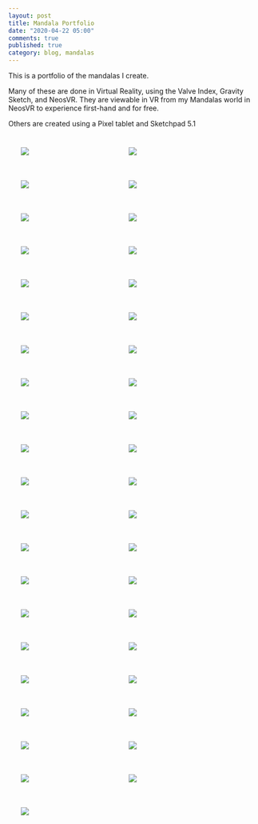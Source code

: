 ```yaml
---
layout: post
title: Mandala Portfolio
date: "2020-04-22 05:00"
comments: true
published: true
category: blog, mandalas
---
```

This is a portfolio of the mandalas I create.

Many of these are done in Virtual Reality, using the Valve Index, Gravity Sketch, and NeosVR. They are viewable in VR from my Mandalas world in NeosVR to experience first-hand and for free.

Others are created using a Pixel tablet and Sketchpad 5.1
<style>
  .pa-carousel-widget a {
    width: 33%;
    display: block;
    float: left;
    margin: 25px;
  }
</style>
<div class="pa-carousel-widget"
  data-link="https://photos.app.goo.gl/keMbqzVmsk4uPp6a9"
  data-title="Mandalas">
  <a href="https://lh3.googleusercontent.com/ToaDKVy1L96ihxDLQMDllnlQqgvf2JNYAzwqN7aSSEoz0Hu9tHPnZObaUQVm_tkc-a0yXMz-t_UYutGXsl2n2O6TkTyZ8QkNim3TQ8qtpFp-Ftk3qGv_r5wLunxxQrZiR4uFVZMgjgw=w1920-h1080"><img class="mandala" src="https://lh3.googleusercontent.com/ToaDKVy1L96ihxDLQMDllnlQqgvf2JNYAzwqN7aSSEoz0Hu9tHPnZObaUQVm_tkc-a0yXMz-t_UYutGXsl2n2O6TkTyZ8QkNim3TQ8qtpFp-Ftk3qGv_r5wLunxxQrZiR4uFVZMgjgw=w405-h270" /></a>
  <a href="https://lh3.googleusercontent.com/rVgzHD7TR-0sFog_vm2fLo8nsxw-eRPlX5Pza_mj5VOidw1xkv5ufjftc8qgQwHqhghdaFYROXqh7n5VlKc9eEbUQId7a4gldl-FG6AGhfyLQa5qRQK_nYxB0ggxVeZDFs_yHQN6BuQ=w1920-h1080"><img class="mandala" src="https://lh3.googleusercontent.com/rVgzHD7TR-0sFog_vm2fLo8nsxw-eRPlX5Pza_mj5VOidw1xkv5ufjftc8qgQwHqhghdaFYROXqh7n5VlKc9eEbUQId7a4gldl-FG6AGhfyLQa5qRQK_nYxB0ggxVeZDFs_yHQN6BuQ=w405-h270" /></a>
  <a href="https://lh3.googleusercontent.com/P1gCTYuQ6FxUSQaEK0-BuxHwd5qaZX-hNsPbxh10A09WQNYiLQH2zgwaBf_mmWTL0akH6oF9dxCTVOfISVh4gIWJjMGRDvbPm68fmyFPyxh2JyBBfvlZ3f2e0GkoTTwTWOQv1rwNZ0Q=w1920-h1080"><img class="mandala" src="https://lh3.googleusercontent.com/P1gCTYuQ6FxUSQaEK0-BuxHwd5qaZX-hNsPbxh10A09WQNYiLQH2zgwaBf_mmWTL0akH6oF9dxCTVOfISVh4gIWJjMGRDvbPm68fmyFPyxh2JyBBfvlZ3f2e0GkoTTwTWOQv1rwNZ0Q=w405-h270" /></a>
  <a href="https://lh3.googleusercontent.com/1LPkCnjmR_ppqkkcl2rbD8dwArW3azqmWi-Iff1sjyMDvpYwj-Zm01WSOoCgfbt7ICOANUXdkqsyzGjG7D8AMlleRMxZkVbdQtQqcK9OERuxx5lgnu_Ik4luvhuAAQb3z_gTt1uc8K0=w1920-h1080"><img class="mandala" src="https://lh3.googleusercontent.com/1LPkCnjmR_ppqkkcl2rbD8dwArW3azqmWi-Iff1sjyMDvpYwj-Zm01WSOoCgfbt7ICOANUXdkqsyzGjG7D8AMlleRMxZkVbdQtQqcK9OERuxx5lgnu_Ik4luvhuAAQb3z_gTt1uc8K0=w405-h270" /></a>
  <a href="https://lh3.googleusercontent.com/77236llCYMl4i1KtwfVbP-Kce316i7O-uH0P7VWVQIZupLzUrnPf62ND5L2N2M1cdohMgqcDUdc_2elSqmgEFUN94ob-ewO67XDp8hk_MztqmVWvUPcFPpI2lP-4IZDJDAy7XcX_AuI=w1920-h1080"><img class="mandala" src="https://lh3.googleusercontent.com/77236llCYMl4i1KtwfVbP-Kce316i7O-uH0P7VWVQIZupLzUrnPf62ND5L2N2M1cdohMgqcDUdc_2elSqmgEFUN94ob-ewO67XDp8hk_MztqmVWvUPcFPpI2lP-4IZDJDAy7XcX_AuI=w405-h270" /></a>
  <a href="https://lh3.googleusercontent.com/U43-z-VbkY8NoY_9BywX662B4Ik4VQKeMCf9zWn9dt4_tv2_mv7A1_ohKJ05IG9nnEWhK71SmUiuusuMMmfrVvdbZ5QSGH9VKIyvpgtwplKl344d60oJXJOMo5HH-JsvvmfV0TQvPTo=w1920-h1080"><img class="mandala" src="https://lh3.googleusercontent.com/U43-z-VbkY8NoY_9BywX662B4Ik4VQKeMCf9zWn9dt4_tv2_mv7A1_ohKJ05IG9nnEWhK71SmUiuusuMMmfrVvdbZ5QSGH9VKIyvpgtwplKl344d60oJXJOMo5HH-JsvvmfV0TQvPTo=w405-h270" /></a>
  <a href="https://lh3.googleusercontent.com/bH4LvmfNSZX6Wh2Zivcw2nJws6_09W_amOHG0E7r5R1oiA8wNWqppYrZ1vaHCMYiJoxOsH18mXqVokNJ7FTTB6nnbeuu_a4yNF_2m4TqPx8VeiBPjVhePeRkbnBMEDcil-9pXJaWFjA=w1920-h1080"><img class="mandala" src="https://lh3.googleusercontent.com/bH4LvmfNSZX6Wh2Zivcw2nJws6_09W_amOHG0E7r5R1oiA8wNWqppYrZ1vaHCMYiJoxOsH18mXqVokNJ7FTTB6nnbeuu_a4yNF_2m4TqPx8VeiBPjVhePeRkbnBMEDcil-9pXJaWFjA=w405-h270" /></a>
  <a href="https://lh3.googleusercontent.com/dNQcaAIBo2wziQkQEY0R2lVGk_Zw0xWCvqidFCcMoyKj-Mx4NUwKfPp01ZKqovroBIUNAzDc3rdMvOOoKn_QFVXftZoyLwegrMnufL-2txCmwe0M3seduvzWqZ2rylpxmRq27vqmamg=w1920-h1080"><img class="mandala" src="https://lh3.googleusercontent.com/dNQcaAIBo2wziQkQEY0R2lVGk_Zw0xWCvqidFCcMoyKj-Mx4NUwKfPp01ZKqovroBIUNAzDc3rdMvOOoKn_QFVXftZoyLwegrMnufL-2txCmwe0M3seduvzWqZ2rylpxmRq27vqmamg=w405-h270" /></a>
  <a href="https://lh3.googleusercontent.com/RSdIRPL7SR9t2NYXMWBdAMTlG6mSKxUV_9qKEVuBgy-bMe3TRz0YES_KCiCSucTPPUo210T9EENnNZtHf1g-G11V1-dzuSZcSIyyiJ3BinZ_asNLPfetoaR1jm01xxTJ5p0Z-AwXd2E=w1920-h1080"><img class="mandala" src="https://lh3.googleusercontent.com/RSdIRPL7SR9t2NYXMWBdAMTlG6mSKxUV_9qKEVuBgy-bMe3TRz0YES_KCiCSucTPPUo210T9EENnNZtHf1g-G11V1-dzuSZcSIyyiJ3BinZ_asNLPfetoaR1jm01xxTJ5p0Z-AwXd2E=w405-h270" /></a>
  <a href="https://lh3.googleusercontent.com/JKpCp3B2Z_Thp_nrNosB7K15DbBdZ54HUOmEMoL3Q-V3gEy6Asiw0P3NXR6mw0lbyWnY3j5iO2aQn6VqPDiQ0NSdZleNGkaovDASqHYnTFbdMdzhsEbGXhSyakJlsPppUnjJFJdNVAY=w1920-h1080"><img class="mandala" src="https://lh3.googleusercontent.com/JKpCp3B2Z_Thp_nrNosB7K15DbBdZ54HUOmEMoL3Q-V3gEy6Asiw0P3NXR6mw0lbyWnY3j5iO2aQn6VqPDiQ0NSdZleNGkaovDASqHYnTFbdMdzhsEbGXhSyakJlsPppUnjJFJdNVAY=w405-h270" /></a>
  <a href="https://lh3.googleusercontent.com/kg9eh5-GfOZPLu9EJu_3jTNbz9iwTROACxUiD9qDZVHlx0DjC2_6CqTEsq52xGrPsyHt-UfbOmXaqklGxsskHoLmemzcAObpFfzpcgu18jbYexOSGUKp91eQ0Pk-nQFJ2Z6f5jWOKwQ=w1920-h1080"><img class="mandala" src="https://lh3.googleusercontent.com/kg9eh5-GfOZPLu9EJu_3jTNbz9iwTROACxUiD9qDZVHlx0DjC2_6CqTEsq52xGrPsyHt-UfbOmXaqklGxsskHoLmemzcAObpFfzpcgu18jbYexOSGUKp91eQ0Pk-nQFJ2Z6f5jWOKwQ=w405-h270" /></a>
  <a href="https://lh3.googleusercontent.com/8Y8mhegwWcrCdPoSYQ1rAG93ZjWL8etGrZAY7jbjVThdQ6U6COITe8g9xzMG0Hi3LSORg4u_IRLwKCJ-qd4zEkR63BGl2eQU4GmYvgRjeq2vWAw7dUHqz0l9u67_jRydBz_6vr6N6S0=w1920-h1080"><img class="mandala" src="https://lh3.googleusercontent.com/8Y8mhegwWcrCdPoSYQ1rAG93ZjWL8etGrZAY7jbjVThdQ6U6COITe8g9xzMG0Hi3LSORg4u_IRLwKCJ-qd4zEkR63BGl2eQU4GmYvgRjeq2vWAw7dUHqz0l9u67_jRydBz_6vr6N6S0=w405-h270" /></a>
  <a href="https://lh3.googleusercontent.com/v_nqtPZRVOPFidA4H6Ruvvh0K6BzfRT5phJsuLrcmqC1ly7pVJhm9Xkxlt-GmYDZvhrLCUlpO_eBflSdejxDZFtesh0y-aGwnYAPFS8BMewMZtPlW7ZuDhSEOxd0jO6YHgum3aAtx5A=w1920-h1080"><img class="mandala" src="https://lh3.googleusercontent.com/v_nqtPZRVOPFidA4H6Ruvvh0K6BzfRT5phJsuLrcmqC1ly7pVJhm9Xkxlt-GmYDZvhrLCUlpO_eBflSdejxDZFtesh0y-aGwnYAPFS8BMewMZtPlW7ZuDhSEOxd0jO6YHgum3aAtx5A=w405-h270" /></a>
  <a href="https://lh3.googleusercontent.com/FKl8C0Gcb5eOE2wGmlhKkTDgQGY9-gkZVqqZPKL733JG2fsxA-27nTNfz_eY4lP5cBjdpWt22Rg4y9tZKTAc_9hNPBrjOMCik9lWnTyP1cboP7Qlvu8K7F09lbI1iQ72RyiCyj3hWIQ=w1920-h1080"><img class="mandala" src="https://lh3.googleusercontent.com/FKl8C0Gcb5eOE2wGmlhKkTDgQGY9-gkZVqqZPKL733JG2fsxA-27nTNfz_eY4lP5cBjdpWt22Rg4y9tZKTAc_9hNPBrjOMCik9lWnTyP1cboP7Qlvu8K7F09lbI1iQ72RyiCyj3hWIQ=w405-h270" /></a>
  <a href="https://lh3.googleusercontent.com/TWWvP_PdBUSiW4mpiPxEqgLuKsSwZYDqTNHHd9SjItxo6CKvVnm1iWoy5wlvPlJPcTn6JD1FGM4PJHVbhqqdKCtk-9lA2rarQu9U89p4lcnqWV3r1oqvpW-qJKbG8HeYOp1-iLyNFKw=w1920-h1080"><img class="mandala" src="https://lh3.googleusercontent.com/TWWvP_PdBUSiW4mpiPxEqgLuKsSwZYDqTNHHd9SjItxo6CKvVnm1iWoy5wlvPlJPcTn6JD1FGM4PJHVbhqqdKCtk-9lA2rarQu9U89p4lcnqWV3r1oqvpW-qJKbG8HeYOp1-iLyNFKw=w405-h270" /></a>
  <a href="https://lh3.googleusercontent.com/teG9rU55YrPCMTZldq64hPRdYzDKElt6oVAVlJy6G5XTaCC87rQ7G2Nq47cnU9xTYi5sxyWpU1Vmdu_NwYvJrf29j6jJkI1evxx1gwTenumnP9wanAtQYQ2n1COtA51aCExg8V79Ox0=w1920-h1080"><img class="mandala" src="https://lh3.googleusercontent.com/teG9rU55YrPCMTZldq64hPRdYzDKElt6oVAVlJy6G5XTaCC87rQ7G2Nq47cnU9xTYi5sxyWpU1Vmdu_NwYvJrf29j6jJkI1evxx1gwTenumnP9wanAtQYQ2n1COtA51aCExg8V79Ox0=w405-h270" /></a>
  <a href="https://lh3.googleusercontent.com/u5UlYHzbugFnVW0mgUtHy39qHzu9xfLPPPGRSKzNFB__wwaVBf1hWpbB-UT1fMEOgKKHIVH2Eu6miFxTopA1N6oIldZzEv-L089u2_thYgzT3BQq3spqqrPGWVS9Rbd-Gd6ooe-OfjM=w1920-h1080"><img class="mandala" src="https://lh3.googleusercontent.com/u5UlYHzbugFnVW0mgUtHy39qHzu9xfLPPPGRSKzNFB__wwaVBf1hWpbB-UT1fMEOgKKHIVH2Eu6miFxTopA1N6oIldZzEv-L089u2_thYgzT3BQq3spqqrPGWVS9Rbd-Gd6ooe-OfjM=w405-h270" /></a>
  <a href="https://lh3.googleusercontent.com/HTKUDlzVI6zCAv_9HkYt3a4JGTRxURttXx09hsESi_QfDDUNOIPR2ng1iJXIhV3w6uyJCM0TV2EGJMgj3eTWnqTJHB2iU9oUd3PWC1Nid-2EYsNsV1Wetvndezh7gX1v2qLU4sI7h_w=w1920-h1080"><img class="mandala" src="https://lh3.googleusercontent.com/HTKUDlzVI6zCAv_9HkYt3a4JGTRxURttXx09hsESi_QfDDUNOIPR2ng1iJXIhV3w6uyJCM0TV2EGJMgj3eTWnqTJHB2iU9oUd3PWC1Nid-2EYsNsV1Wetvndezh7gX1v2qLU4sI7h_w=w405-h270" /></a>
  <a href="https://lh3.googleusercontent.com/GfXDz2oFri9Fs-nXaZQzQ7U5NvBBrDpN0RsyIF6L0xmNdhVgdoXk8_8Ns4TvzTDJiK9Ney-fSdhsXfeFCazWZCxx7Nvr-T6EjWGtg7TjRSTWD3yqa0f7iGhgspEnyd2phFqBPUgBHUQ=w1920-h1080"><img class="mandala" src="https://lh3.googleusercontent.com/GfXDz2oFri9Fs-nXaZQzQ7U5NvBBrDpN0RsyIF6L0xmNdhVgdoXk8_8Ns4TvzTDJiK9Ney-fSdhsXfeFCazWZCxx7Nvr-T6EjWGtg7TjRSTWD3yqa0f7iGhgspEnyd2phFqBPUgBHUQ=w405-h270" /></a>
  <a href="https://lh3.googleusercontent.com/BKVrEmbeDfqnaO6Rby9mdsfZMrh-plwjxit6ehksy8kvnO4pZvjfR2T1DbDwzarEDR6NjyZhX4QizZpYGtTGqnXCdRvu7eOstn8Z48IGj-HLTd1z-EHmOs3HHq2kWdJqdFLmcoZXf7A=w1920-h1080"><img class="mandala" src="https://lh3.googleusercontent.com/BKVrEmbeDfqnaO6Rby9mdsfZMrh-plwjxit6ehksy8kvnO4pZvjfR2T1DbDwzarEDR6NjyZhX4QizZpYGtTGqnXCdRvu7eOstn8Z48IGj-HLTd1z-EHmOs3HHq2kWdJqdFLmcoZXf7A=w405-h270" /></a>
  <a href="https://lh3.googleusercontent.com/NUIv-R2swwmFPcMFAkkNh9sT0Jloue3fVPJnfHmwzu7VxSZBYviNdAzGikeKEM39baFtBhEtEtZ_lP0pf2IGt39_A62drij5ZoWGgTZsOEKGQ1iWye0AC_SWoLv5W2IdvqyNF33K-HM=w1920-h1080"><img class="mandala" src="https://lh3.googleusercontent.com/NUIv-R2swwmFPcMFAkkNh9sT0Jloue3fVPJnfHmwzu7VxSZBYviNdAzGikeKEM39baFtBhEtEtZ_lP0pf2IGt39_A62drij5ZoWGgTZsOEKGQ1iWye0AC_SWoLv5W2IdvqyNF33K-HM=w405-h270" /></a>
  <a href="https://lh3.googleusercontent.com/2P6km6bNPRUZmI3gbqnQw9DGEQOyUnhT0SBnPVpVmy9p0kF25WD1RX_ZosN3sO5ri8mGw84ZkEbIji1bZRVnBRbi-uAx-_S1f9IG8XTQU0j2nWbTwy8Fv7_wEXx9vffID31aDCB5uZM=w1920-h1080"><img class="mandala" src="https://lh3.googleusercontent.com/2P6km6bNPRUZmI3gbqnQw9DGEQOyUnhT0SBnPVpVmy9p0kF25WD1RX_ZosN3sO5ri8mGw84ZkEbIji1bZRVnBRbi-uAx-_S1f9IG8XTQU0j2nWbTwy8Fv7_wEXx9vffID31aDCB5uZM=w405-h270" /></a>
  <a href="https://lh3.googleusercontent.com/FbuwHIjz4JcCRpEcpSjXYQNVxYJ8lqxZ2_B6zg2N12gdMFbxVlNt3Y1pJfhdl1SjvK7AdjCkYnVHp-uoYFGs6RZ9we6KYQmSR2CsSkfF-8tIAxAsq7wa7JY4WSA_Et9-HqHSAJextVQ=w1920-h1080"><img class="mandala" src="https://lh3.googleusercontent.com/FbuwHIjz4JcCRpEcpSjXYQNVxYJ8lqxZ2_B6zg2N12gdMFbxVlNt3Y1pJfhdl1SjvK7AdjCkYnVHp-uoYFGs6RZ9we6KYQmSR2CsSkfF-8tIAxAsq7wa7JY4WSA_Et9-HqHSAJextVQ=w405-h270" /></a>
  <a href="https://lh3.googleusercontent.com/Y7NUJA4JPASRbMZma_vAqvNNJ5p-4kS7vYlVzl5HKD7BeFzhwSooQdRpD0CkyZJ9jwnJllYnSHJJQcMUWyDE9uLwLEp50bRB5NGhJ5YRYiiODIdtcrLgIijRH5P2Ove82hRIJm8DMYU=w1920-h1080"><img class="mandala" src="https://lh3.googleusercontent.com/Y7NUJA4JPASRbMZma_vAqvNNJ5p-4kS7vYlVzl5HKD7BeFzhwSooQdRpD0CkyZJ9jwnJllYnSHJJQcMUWyDE9uLwLEp50bRB5NGhJ5YRYiiODIdtcrLgIijRH5P2Ove82hRIJm8DMYU=w405-h270" /></a>
  <a href="https://lh3.googleusercontent.com/yQuf9YbfwFr6zFJt-n8MwyqlsyHKzxLPCt8CSZ7cCX4bpxhDipeHnHTjCJzVCw4adQT_7PztqsYBNf9_ywkwxu2ztOYYqiZIJLN7GmXb9swM8IykdD_r-nxYZni-y5Tm8z7WruZ0ado=w1920-h1080"><img class="mandala" src="https://lh3.googleusercontent.com/yQuf9YbfwFr6zFJt-n8MwyqlsyHKzxLPCt8CSZ7cCX4bpxhDipeHnHTjCJzVCw4adQT_7PztqsYBNf9_ywkwxu2ztOYYqiZIJLN7GmXb9swM8IykdD_r-nxYZni-y5Tm8z7WruZ0ado=w405-h270" /></a>
  <a href="https://lh3.googleusercontent.com/lKRqaF_d-w6WWzYtgn7Opvsa1uearUSCn_DLG8r940p_KoOUEoEX9xkChaWU6MjInJDplLT40SVvPjsZRsGm4rHWY5utKtWMagYpWKioaQG1DCyeRTURvCKA1Poil7lQaOm3Ild7qqk=w1920-h1080"><img class="mandala" src="https://lh3.googleusercontent.com/lKRqaF_d-w6WWzYtgn7Opvsa1uearUSCn_DLG8r940p_KoOUEoEX9xkChaWU6MjInJDplLT40SVvPjsZRsGm4rHWY5utKtWMagYpWKioaQG1DCyeRTURvCKA1Poil7lQaOm3Ild7qqk=w405-h270" /></a>
  <a href="https://lh3.googleusercontent.com/bdr8nM2ug-NUdIw3TsskRsc74jg5jNcmPz_iViAuuMoRq24eeiYN3kuhkplvRNfhIXJf51St4QsiwM41LcTrJLr99kB3YNPacpKQ2hSdt8dnjF6CLWSAq3DhZ9spAf8_FXmooLAsOKs=w1920-h1080"><img class="mandala" src="https://lh3.googleusercontent.com/bdr8nM2ug-NUdIw3TsskRsc74jg5jNcmPz_iViAuuMoRq24eeiYN3kuhkplvRNfhIXJf51St4QsiwM41LcTrJLr99kB3YNPacpKQ2hSdt8dnjF6CLWSAq3DhZ9spAf8_FXmooLAsOKs=w405-h270" /></a>
  <a href="https://lh3.googleusercontent.com/IPRyiYjidmFH1Qab9aEx2xkobr031zp9yXRGOJCN9sfygnrBbd9wi9_nmlu_7ITlrxiuoGmJA-ubh7nIXO8Y_Ldk-Jh2GJk2c8rWWMVonbB9VPtPHZ0OQFcOEpAB4mD6zG4p5Hfx6pE=w1920-h1080"><img class="mandala" src="https://lh3.googleusercontent.com/IPRyiYjidmFH1Qab9aEx2xkobr031zp9yXRGOJCN9sfygnrBbd9wi9_nmlu_7ITlrxiuoGmJA-ubh7nIXO8Y_Ldk-Jh2GJk2c8rWWMVonbB9VPtPHZ0OQFcOEpAB4mD6zG4p5Hfx6pE=w405-h270" /></a>
  <a href="https://lh3.googleusercontent.com/EVlZm6CL6LJWw1Dz0N-9gPwdO_5d60wT9uqX9JGtJrEh18fq4gjmyo4KiT7R9GlNzXrsx58EDoRjXni3UYY4_amsjzFTwIvUPlSAdKiqLkFuyEl_zcgoeU2hPzEEE0Vo9DFjdLQOqoE=w1920-h1080"><img class="mandala" src="https://lh3.googleusercontent.com/EVlZm6CL6LJWw1Dz0N-9gPwdO_5d60wT9uqX9JGtJrEh18fq4gjmyo4KiT7R9GlNzXrsx58EDoRjXni3UYY4_amsjzFTwIvUPlSAdKiqLkFuyEl_zcgoeU2hPzEEE0Vo9DFjdLQOqoE=w405-h270" /></a>
  <a href="https://lh3.googleusercontent.com/lcj00vLKtMy5hHlrPFFYCMp1KYxGXVpwVbwFCfx2ouS4ASUC0Q8v3K_5w7X3yKSOhPd_bH0qnN816kVAKpMkeReALS00mRhBIJbPcPhWRQkKnDcv7SphqQ4NEZEo_GS-YJ9sGL-Sk7E=w1920-h1080"><img class="mandala" src="https://lh3.googleusercontent.com/lcj00vLKtMy5hHlrPFFYCMp1KYxGXVpwVbwFCfx2ouS4ASUC0Q8v3K_5w7X3yKSOhPd_bH0qnN816kVAKpMkeReALS00mRhBIJbPcPhWRQkKnDcv7SphqQ4NEZEo_GS-YJ9sGL-Sk7E=w405-h270" /></a>
  <a href="https://lh3.googleusercontent.com/_7fjsn3Eeub3uqb7AT4RNfy1sQ-PfSLTemwWX-pAO-o9STg4A0XSp6CcUwXaJyiTFeF23gB8ORgB6Voa8E5edqG727HarXdNwZ7EZvXS4CWUOW8xZ3GFbEaBKdN7UhkVqn7sJmVMg-0=w1920-h1080"><img class="mandala" src="https://lh3.googleusercontent.com/_7fjsn3Eeub3uqb7AT4RNfy1sQ-PfSLTemwWX-pAO-o9STg4A0XSp6CcUwXaJyiTFeF23gB8ORgB6Voa8E5edqG727HarXdNwZ7EZvXS4CWUOW8xZ3GFbEaBKdN7UhkVqn7sJmVMg-0=w405-h270" /></a>
  <a href="https://lh3.googleusercontent.com/1ENLh7Y_2qy5uSOxMXrxT-9irSrKF9vWw5dE_zeS65zpxM1f8tDyJ8o_EmUw53q8cQjV0U6Ta6V27Cq3w997Kg_lMirOFsU3siYlohoh-ZdpbWB_PkGfnaI7WbR2QNQNkmdLKltUw1M=w1920-h1080"><img class="mandala" src="https://lh3.googleusercontent.com/1ENLh7Y_2qy5uSOxMXrxT-9irSrKF9vWw5dE_zeS65zpxM1f8tDyJ8o_EmUw53q8cQjV0U6Ta6V27Cq3w997Kg_lMirOFsU3siYlohoh-ZdpbWB_PkGfnaI7WbR2QNQNkmdLKltUw1M=w405-h270" /></a>
  <a href="https://lh3.googleusercontent.com/kRny3M4-aPp-hG35jruUNh_4upYCUzROmGunD_Asgse1KKN-W5ErRnSrH0B0gV25PfUHs7xKZys8XdgMsGzeHQyyyuyar68Eb-rNOMg8hvVqpo6zpOXexbUq2WnMFeVmB9VO6N4HfBA=w1920-h1080"><img class="mandala" src="https://lh3.googleusercontent.com/kRny3M4-aPp-hG35jruUNh_4upYCUzROmGunD_Asgse1KKN-W5ErRnSrH0B0gV25PfUHs7xKZys8XdgMsGzeHQyyyuyar68Eb-rNOMg8hvVqpo6zpOXexbUq2WnMFeVmB9VO6N4HfBA=w405-h270" /></a>
  <a href="https://lh3.googleusercontent.com/6VmDF78irVrLxDfWO3Pej3e4V-XiUKOWujooa-wuiq-NinNh4ZGav8iDHHiK0btTWMVCuybXSPQ93et7anydnWReeyUydH0Ycc7UOjFvZB1pUT_jboFcfeDa0LxB-EodbvP7P4o6jzA=w1920-h1080"><img class="mandala" src="https://lh3.googleusercontent.com/6VmDF78irVrLxDfWO3Pej3e4V-XiUKOWujooa-wuiq-NinNh4ZGav8iDHHiK0btTWMVCuybXSPQ93et7anydnWReeyUydH0Ycc7UOjFvZB1pUT_jboFcfeDa0LxB-EodbvP7P4o6jzA=w405-h270" /></a>
  <a href="https://lh3.googleusercontent.com/zLs30YLD_FOEzjSwmBDIAPi_CS7VnAEUO18sDT9MSlRuqvYC0yGlRh7lxqdZUt-VUO6Klm_RXs3ADP8ExRX7AB-Y1nlCWde2n_GjlY_HzIEoXMxnRmTnFYa5-zd00Aj1adQq_wEGuxU=w1920-h1080"><img class="mandala" src="https://lh3.googleusercontent.com/zLs30YLD_FOEzjSwmBDIAPi_CS7VnAEUO18sDT9MSlRuqvYC0yGlRh7lxqdZUt-VUO6Klm_RXs3ADP8ExRX7AB-Y1nlCWde2n_GjlY_HzIEoXMxnRmTnFYa5-zd00Aj1adQq_wEGuxU=w405-h270" /></a>
  <a href="https://lh3.googleusercontent.com/4BnOzYqe9brKSPFRegkiFMZ0x5g_iXSIs4An8uYf-wfeQpdg0PR67elSCoVBPEI_R-sKEgWBf1Rv_FvUfMOeUqeqiqcA805GbDcThnV8KJN6hbdtNA3hVM0o_JKHmnv6fp9fbW0bCOw=w1920-h1080"><img class="mandala" src="https://lh3.googleusercontent.com/4BnOzYqe9brKSPFRegkiFMZ0x5g_iXSIs4An8uYf-wfeQpdg0PR67elSCoVBPEI_R-sKEgWBf1Rv_FvUfMOeUqeqiqcA805GbDcThnV8KJN6hbdtNA3hVM0o_JKHmnv6fp9fbW0bCOw=w405-h270" /></a>
  <a href="https://lh3.googleusercontent.com/2pfm17L53wHPNjdBGX3KRYom7amfDphog61kOPz__Cq0BCvcvcuUVRAsihlAQtbZeWu9hg4FOM2kIRPIbWhA6dBvIXmjU7QvFpnrJIVDpZQR_t8JPuoRxulihMjxVrLGjBr83rhKpVI=w1920-h1080"><img class="mandala" src="https://lh3.googleusercontent.com/2pfm17L53wHPNjdBGX3KRYom7amfDphog61kOPz__Cq0BCvcvcuUVRAsihlAQtbZeWu9hg4FOM2kIRPIbWhA6dBvIXmjU7QvFpnrJIVDpZQR_t8JPuoRxulihMjxVrLGjBr83rhKpVI=w405-h270" /></a>
  <a href="https://lh3.googleusercontent.com/DUmifAG7GnIGwlMh3rip3WGCqYIJ9PPt1ywuYQbBV061xpkd-7KaaNg2vUXrXZGEGMO0ErHwNnyhKvnYQW3qIWrhsfjhSG4-HFqm7EHIQFQ4TwCn08Hzq6E97hxN9XC9-z3le1K540k=w1920-h1080"><img class="mandala" src="https://lh3.googleusercontent.com/DUmifAG7GnIGwlMh3rip3WGCqYIJ9PPt1ywuYQbBV061xpkd-7KaaNg2vUXrXZGEGMO0ErHwNnyhKvnYQW3qIWrhsfjhSG4-HFqm7EHIQFQ4TwCn08Hzq6E97hxN9XC9-z3le1K540k=w405-h270" /></a>
  <a href="https://lh3.googleusercontent.com/1MByNR3eEYZpsqsPabeFZnMTvBjKjPQkwheZgpcrqBWijC5h6Dl6gXWk3_Ku7KFH0yCyhcEWVmPa6x4x2oaqYKbBlG9UKkF3Pp3d45UDqFr1fhVq8wbnRHOnV5nx8Bsrg_5VigV7TpM=w1920-h1080"><img class="mandala" src="https://lh3.googleusercontent.com/1MByNR3eEYZpsqsPabeFZnMTvBjKjPQkwheZgpcrqBWijC5h6Dl6gXWk3_Ku7KFH0yCyhcEWVmPa6x4x2oaqYKbBlG9UKkF3Pp3d45UDqFr1fhVq8wbnRHOnV5nx8Bsrg_5VigV7TpM=w405-h270" /></a>
  <a href="https://lh3.googleusercontent.com/GDC8LM9xEvSULtR5YNGucwt5z-BMMEDf_oKm6B4H4ME3IEhssXrRaYZA5UxF1HD_4Xpvr0vkWa02gqZONwiBSxcox3n3rkcjBSezUGpPYoYYF6r010EWWd1rxoJsoQslx_u8Z_F7V-Y=w1920-h1080"><img class="mandala" src="https://lh3.googleusercontent.com/GDC8LM9xEvSULtR5YNGucwt5z-BMMEDf_oKm6B4H4ME3IEhssXrRaYZA5UxF1HD_4Xpvr0vkWa02gqZONwiBSxcox3n3rkcjBSezUGpPYoYYF6r010EWWd1rxoJsoQslx_u8Z_F7V-Y=w405-h270" /></a>
  <a href="https://lh3.googleusercontent.com/qZlOW8vZO2_eDWax630h9GJ_mV6SfwxgwMEcKlzWznPg4o7VQaKk2do-fVX0AH4rlALu4HmFFN0Mk8NMCRHGIWdTPxjBA6cK_4rHYT9pvQAunoOuuB5L9fvYifUdqAJLSrkMoYrqssU=w1920-h1080"><img class="mandala" src="https://lh3.googleusercontent.com/qZlOW8vZO2_eDWax630h9GJ_mV6SfwxgwMEcKlzWznPg4o7VQaKk2do-fVX0AH4rlALu4HmFFN0Mk8NMCRHGIWdTPxjBA6cK_4rHYT9pvQAunoOuuB5L9fvYifUdqAJLSrkMoYrqssU=w405-h270" /></a>
</div>
